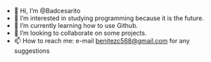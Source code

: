 - 👋 Hi, I’m @Badcesarito
- 👀 I’m interested in studying programming because it is the future.
- 🌱 I’m currently learning how to use Github.
- 💞️ I’m looking to collaborate on some projects.
- 📫 How to reach me: e-mail benitezc568@gmail.com for any suggestions

<!---
Badcesarito/Badcesarito is a ✨ special ✨ repository because its `README.md` (this file) appears on your GitHub profile.
You can click the Preview link to take a look at your changes.
--->
